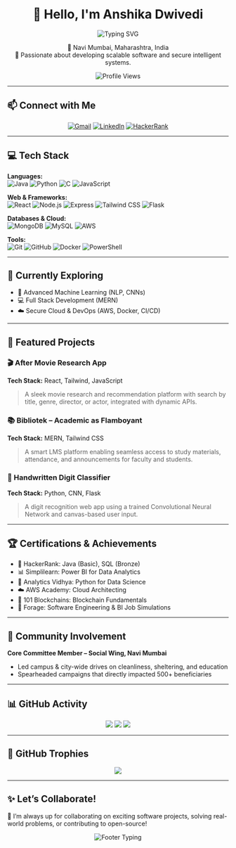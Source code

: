<h1 align="center">👋 Hello, I'm Anshika Dwivedi</h1>

<p align="center">
  <img src="https://readme-typing-svg.demolab.com?font=Fira+Code&size=22&pause=1000&color=007ACC&center=true&vCenter=true&width=600&lines=Computer+Engineering+(Data+Sciences)+Undergrad;Software+Developer+%7C+ML+%7C+Cybersecurity+%7C+Full+Stack;Driven+by+Curiosity%2C+Innovation+%26+Impact;Open+to+Collaboration+%26+Learning+Opportunities" alt="Typing SVG" />
</p>

<p align="center">
  📍 Navi Mumbai, Maharashtra, India <br>
  💼 Passionate about developing scalable software and secure intelligent systems.
</p>

<p align="center">
  <img src="https://komarev.com/ghpvc/?username=anshikadwivedi21&label=Profile%20views&color=0e75b6&style=flat" alt="Profile Views" />
</p>

---

## 📫 Connect with Me

<p align="center">
  <a href="mailto:anshikadwivedi2004@gmail.com"><img src="https://img.shields.io/badge/Gmail-D14836?style=flat-square&logo=gmail&logoColor=white" alt="Gmail"/></a>
  <a href="https://linkedin.com/in/anshika-dwivedi-319b75220"><img src="https://img.shields.io/badge/LinkedIn-0A66C2?style=flat-square&logo=linkedin&logoColor=white" alt="LinkedIn"/></a>
  <a href="https://hackerrank.com/anshikadwivedi21"><img src="https://img.shields.io/badge/HackerRank-2EC866?style=flat-square&logo=HackerRank&logoColor=white" alt="HackerRank"/></a>
</p>

---

## 💻 Tech Stack

**Languages:**  
![Java](https://img.shields.io/badge/Java-007396?style=flat&logo=java&logoColor=white)
![Python](https://img.shields.io/badge/Python-3776AB?style=flat&logo=python&logoColor=white)
![C](https://img.shields.io/badge/C-00599C?style=flat&logo=c&logoColor=white)
![JavaScript](https://img.shields.io/badge/JavaScript-F7DF1E?style=flat&logo=javascript&logoColor=black)

**Web & Frameworks:**  
![React](https://img.shields.io/badge/React-20232A?style=flat&logo=react&logoColor=61DAFB)
![Node.js](https://img.shields.io/badge/Node.js-339933?style=flat&logo=node.js&logoColor=white)
![Express](https://img.shields.io/badge/Express.js-404D59?style=flat&logo=express&logoColor=white)
![Tailwind CSS](https://img.shields.io/badge/Tailwind-38B2AC?style=flat&logo=tailwind-css&logoColor=white)
![Flask](https://img.shields.io/badge/Flask-000000?style=flat&logo=flask&logoColor=white)

**Databases & Cloud:**  
![MongoDB](https://img.shields.io/badge/MongoDB-47A248?style=flat&logo=mongodb&logoColor=white)
![MySQL](https://img.shields.io/badge/MySQL-00758F?style=flat&logo=mysql&logoColor=white)
![AWS](https://img.shields.io/badge/AWS-232F3E?style=flat&logo=amazon-aws&logoColor=white)

**Tools:**  
![Git](https://img.shields.io/badge/Git-F05032?style=flat&logo=git&logoColor=white)
![GitHub](https://img.shields.io/badge/GitHub-181717?style=flat&logo=github&logoColor=white)
![Docker](https://img.shields.io/badge/Docker-2496ED?style=flat&logo=docker&logoColor=white)
![PowerShell](https://img.shields.io/badge/PowerShell-5391FE?style=flat&logo=powershell&logoColor=white)

---

## 🧠 Currently Exploring

- 🤖 Advanced Machine Learning (NLP, CNNs)
- 💻 Full Stack Development (MERN)
- ☁️ Secure Cloud & DevOps (AWS, Docker, CI/CD)

---

## 📂 Featured Projects

### 🎬 After Movie Research App  
**Tech Stack:** React, Tailwind, JavaScript  
> A sleek movie research and recommendation platform with search by title, genre, director, or actor, integrated with dynamic APIs.

### 📚 Bibliotek – Academic as Flamboyant  
**Tech Stack:** MERN, Tailwind CSS  
> A smart LMS platform enabling seamless access to study materials, attendance, and announcements for faculty and students.

### 🔢 Handwritten Digit Classifier  
**Tech Stack:** Python, CNN, Flask  
> A digit recognition web app using a trained Convolutional Neural Network and canvas-based user input.

---

## 🏆 Certifications & Achievements

- 🥇 HackerRank: Java (Basic), SQL (Bronze)
- 📊 Simplilearn: Power BI for Data Analytics  
- 🧠 Analytics Vidhya: Python for Data Science  
- ☁️ AWS Academy: Cloud Architecting  
- 🔗 101 Blockchains: Blockchain Fundamentals  
- 💼 Forage: Software Engineering & BI Job Simulations  

---

## 🤝 Community Involvement

**Core Committee Member – Social Wing, Navi Mumbai**  
- Led campus & city-wide drives on cleanliness, sheltering, and education  
- Spearheaded campaigns that directly impacted 500+ beneficiaries

---

## 📊 GitHub Activity

<p align="center">
  <img src="https://github-readme-stats.vercel.app/api?username=anshikadwivedi21&show_icons=true&theme=default&hide_border=false" />
  <img src="https://github-readme-streak-stats.herokuapp.com/?user=anshikadwivedi21&theme=default&hide_border=false" />
  <img src="https://github-readme-stats.vercel.app/api/top-langs/?username=anshikadwivedi21&layout=compact&theme=default&hide_border=false" />
</p>

---

## 🏅 GitHub Trophies

<p align="center">
  <img src="https://github-profile-trophy.vercel.app/?username=anshikadwivedi21&theme=flat&no-frame=true&margin-w=10&row=1&column=6" />
</p>

---

## ✨ Let’s Collaborate!

💬 I’m always up for collaborating on exciting software projects, solving real-world problems, or contributing to open-source!

<p align="center">
  <img src="https://readme-typing-svg.demolab.com?font=Fira+Code&size=22&pause=1000&color=2F80ED&center=true&vCenter=true&width=500&lines=Let's+Build+Something+Amazing+Together!;Drop+a+Message+Anytime!+%F0%9F%93%A2" alt="Footer Typing" />
</p>
